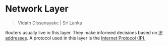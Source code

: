 # Network Layer

> Vidath Dissanayake | Sri Lanka

Routers usually live in this layer. They make informed decisions based on [IP addresses](../../communication%20protocol/TCP%20IP%20layer%202/OSI%20layer%203/IP/IP%20address.md). A protocol used in this layer is the [Internet Protocol (IP).](../../communication%20protocol/TCP%20IP%20layer%202/OSI%20layer%203/IP/IP.md)